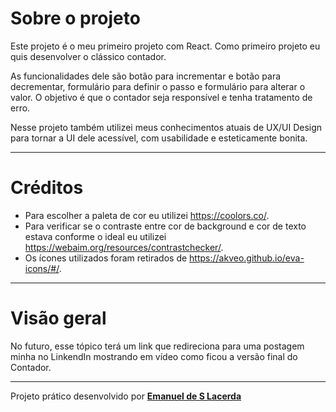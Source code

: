 # Sobre o projeto

Este projeto é o meu primeiro projeto com React. Como primeiro projeto eu quis desenvolver o clássico contador.

As funcionalidades dele são botão para incrementar e botão para decrementar, formulário para definir o passo e formulário para alterar o valor. O objetivo é que o contador seja responsível e tenha tratamento de erro.

Nesse projeto também utilizei meus conhecimentos atuais de UX/UI Design para tornar a UI dele acessível, com usabilidade e esteticamente bonita.

------

# Créditos

- Para escolher a paleta de cor eu utilizei https://coolors.co/.
- Para verificar se o contraste entre cor de background e cor de texto estava conforme o ideal eu utilizei https://webaim.org/resources/contrastchecker/.
- Os ícones utilizados foram retirados de https://akveo.github.io/eva-icons/#/.

------

# Visão geral

No futuro, esse tópico terá um link que redireciona para uma postagem minha no LinkendIn mostrando em vídeo como ficou a versão final do Contador.

------

Projeto prático desenvolvido por **[Emanuel de S Lacerda](http://github.com/EmanuelLacerda/)**

